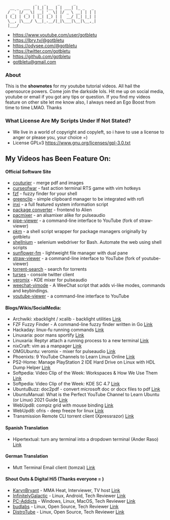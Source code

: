                  _   _     _      _         
      __ _  ___ | |_| |__ | | ___| |_ _   _ 
     / _` |/ _ \| __| '_ \| |/ _ \ __| | | |
    | (_| | (_) | |_| |_) | |  __/ |_| |_| |
     \__, |\___/ \__|_.__/|_|\___|\__|\__,_|
     |___/                                  

- https://www.youtube.com/user/gotbletu
- https://lbry.tv/@gotbletu
- https://odysee.com/@gotbletu
- https://twitter.com/gotbletu
- https://github.com/gotbletu
- gotbletu@gmail.com



### About
This is the **shownotes** for my youtube tutorial videos. All hail the opensource powers. Come join the darkside lols.
Hit me up on social media, youtube or email if you got any tips or question.
If you find my videos feature on other site let me know also, I always need an Ego Boost from time to time LMAO. Thanks

### What License Are My Scripts Under If Not Stated?
- We live in a world of copyright and copyleft, so i have to use a license to anger or please you, your choice =)
- License GPLv3 https://www.gnu.org/licenses/gpl-3.0.txt

## My Videos has Been Feature On:

#### Official Software Site

- [couturier](https://sites.google.com/site/couturierapp/) - merge pdf and images
- [curseofwar](https://github.com/a-nikolaev/curseofwar/wiki) - fast action terminal RTS game with vim hotkeys
- [fzf](https://github.com/junegunn/fzf/wiki) - fuzzy finder for your shell
- [greenclip](https://github.com/erebe/greenclip) - simple clipboard manager to be integrated with rofi
- [inxi](https://code.google.com/p/inxi/) - a full featured system information script
- [package converter](https://code.google.com/p/foxoman/wiki/PackageConverter) - frontend to Alien
- [pacmixer](https://github.com/KenjiTakahashi/pacmixer) - an alsamixer alike for pulseaudio
- [pipe-viewer](https://github.com/trizen/pipe-viewer) - a command-line interface to YouTube (fork of straw-viewer)
- [pkm](https://github.com/silvernode/pkm) - a shell script wrapper for package managers originally by gotbletu
- [shellnium](https://github.com/Rasukarusan/shellnium) - selenium webdriver for Bash. Automate the web using shell scripts
- [sunflower-fm](https://code.google.com/p/sunflower-fm/) - lightweight file manager with dual pane
- [straw-viewer](https://github.com/trizen/straw-viewer) - a command-line interface to YouTube (fork of youtube-viewer) 
- [torrent-search](http://torrent-search.sourceforge.net) - search for torrents
- [turses](https://pypi.python.org/pypi/turses) - console twitter client
- [veromix](http://kde-look.org/content/show.php?content=116676) - KDE mixer for pulseaudio
- [weechat-vimode](https://github.com/GermainZ/weechat-vimode) - A WeeChat script that adds vi-like modes, commands and keybindings.
- [youtube-viewer](https://github.com/trizen/youtube-viewer) - a command-line interface to YouTube

#### Blogs/Wikis/SocialMedia:

- Archwiki: xbacklight / xcalib - backlight utilities [Link](https://wiki.archlinux.org/index.php/backlight)
- FZF Fuzzy Finder - A command-line fuzzy finder written in Go [Link](http://junegunn.kr/2015/02/fzf-in-go/)
- Hackaday: linux-fu running commands [Link](https://hackaday.com/2017/07/07/linux-fu-running-commands/)
- Linuxaria: poor mans sportify [Link](http://linuxaria.com/pills/linux-terminal-poor-mans-spotify?lang=en)
- Linuxaria: Reptyr attach a running process to a new terminal [Link](https://linuxaria.com/pills/linux-terminal-reptyr-attach-a-running-process-to-a-new-terminal)
- nixCraft: vim as a manpager [Link](https://twitter.com/nixcraft/status/973221210589925385)
- OMGUbuntu: veromix - mixer for pulseaudio [Link](http://www.omgubuntu.co.uk/2012/02/how-to-increase-volume-over-100-in-kde/)
- Phoenixts: 9 YouTube Channels to Learn Linux Online [Link](http://phoenixts.com/blog/9-youtube-channels-to-learn-linux-online/)
- PS2-Home: Manage PlayStation 2 IDE Hard Drive on Linux with HDL Dump Helper [Link](https://www.ps2-home.com/forum/viewtopic.php?f=52&t=7240)
- Softpedia: Video Clip of the Week: Workspaces & How We Use Them [Link](http://news.softpedia.com/news/Softpedia-Linux-Weekly-Issue-95-141165.shtml)
- Softpedia: Video Clip of the Week: KDE SC 4.7 [Link](http://news.softpedia.com/news/Softpedia-Linux-Weekly-Issue-164-221159.shtml)
- UbuntuBuzz: doc2pdf - convert microsoft doc or docx files to pdf [Link](http://www.ubuntubuzz.com/2012/12/cli-convert-microsoft-word-document-to.html)
- UbuntuManual: What is the Perfect YouTube Channel to Learn Ubuntu (or Linux) 2021 Guide [Link](https://ubuntumanual.org/youtube-channel-to-learn-ubuntu-or-linux/)
- WebUpd8: compiz grid with mouse binding [Link](http://www.webupd8.org/2011/01/set-up-hot-corners-for-compiz-grid.html)
- WebUpd8: ofris - deep freeze for linux [Link](http://www.webupd8.org/2010/08/ofris-deep-freeze-like-application-for.html)
- Transmission Remote CLI torrent client (Xpressrazor) [Link](https://xpressrazor.wordpress.com/2014/04/30/using-transmission-remote-as-your-default-bittorrent-client/)

#### Spanish Translation
- Hipertextual: turn any terminal into a dropdown terminal (Ander Raso) [Link](http://hipertextual.com/2015/02/terminal-dropdown)

#### German Translation
- Mutt Terminal Email client (tomzai) [Link](http://tomzai.ch/mutt-mail-client-step-by-step/)

#### Shout Outs & Digital Hi5 (Thanks everyone = )

- [KarynBryant](https://www.youtube.com/user/KarynBryant) - MMA Heat, Interviewer, TV host [Link](https://www.youtube.com/watch?v=Y8aJC_92tRU#t=3m27s)
- [InfinitelyGalactic](https://www.youtube.com/user/InfinitelyGalactic) - Linux, Android, Tech Reviewer [Link](https://www.youtube.com/watch?v=2Dg7eQK_pn0#t=5m5s)
- [PC-Addicts](https://www.youtube.com/user/PCAddictsLive) - Windows, Linux, MacOS, Tech Reviewer [Link](https://www.youtube.com/watch?v=ewZnY-pBAdg)
- [budlabs](https://www.youtube.com/c/dubbeltumme) - Linux, Open Source, Tech Reviewer [Link](https://www.youtube.com/watch?v=dKaqY5kENPQ#t=13m31s)
- [DistroTube](https://www.youtube.com/c/DistroTube) - Linux, Open Source, Tech Reviewer [Link](https://www.youtube.com/watch?v=u_SIXD9SQCk#t=8m22s)
